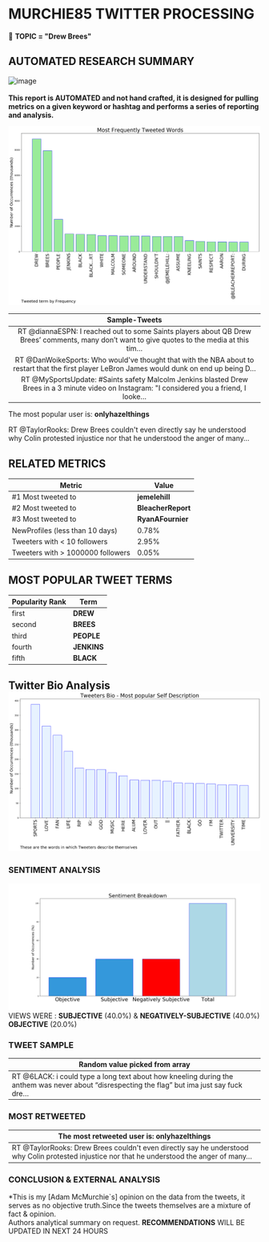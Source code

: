 # MURCHIE85 TWITTER PROCESSING 
&#x1F34E; **TOPIC = "Drew Brees"**

## AUTOMATED RESEARCH SUMMARY

![image](https://marketingplatform.google.com/about/static/images/gmp/analytics-smb-benefit.jpg)
<br></br>
<b> This report is AUTOMATED and not hand crafted, it is designed for pulling metrics on a given keyword or hashtag and performs a series of reporting and analysis.</b>



![image](TWEETS.png)



|                **Sample-Tweets**        |
| :-------------: |
| RT @diannaESPN: I reached out to some Saints players about QB Drew Brees’ comments, many don’t want to give quotes to the media at this tim… |
| RT @DanWoikeSports: Who would've thought that with the NBA about to restart that the first player LeBron James would dunk on end up being D… |
| RT @MySportsUpdate: #Saints safety Malcolm Jenkins blasted Drew Brees in a 3 minute video on Instagram: "I considered you a friend, I looke… |

The most popular user is: **onlyhazelthings**
<div class="alert alert-block alert-danger"> RT @TaylorRooks: Drew Brees couldn't even directly say he understood why Colin protested injustice nor that he understood the anger of many…</div>

## RELATED METRICS<br>
| Metric | Value |
| ------------- | ------------- |
| #1 Most tweeted to  | **jemelehill** |
| #2 Most tweeted to  | **BleacherReport** |
| #3 Most tweeted to  | **RyanAFournier** |
| NewProfiles (less than 10 days) | 0.78%  |
| Tweeters with < 10 followers  | 2.95%|
| Tweeters with > 1000000 followers  | 0.05%  |



## MOST POPULAR TWEET TERMS 


| Popularity Rank  | Term |
| ------------- | ------------- |
| first  | **DREW**  |
| second  | **BREES**  |
| third  | **PEOPLE** |
| fourth  | **JENKINS**  |
| fifth  | **BLACK**  |


## Twitter Bio Analysis![image](BIO.png)
### SENTIMENT ANALYSIS
![image](sentiment.png)
VIEWS WERE : **SUBJECTIVE**  (40.0%) & **NEGATIVELY-SUBJECTIVE** (40.0%) **OBJECTIVE** (20.0%)

### TWEET SAMPLE 
| Random value picked from array |
| ------------- |
|RT @6LACK: i could type a long text about how kneeling during the anthem was never about “disrespecting the flag” but ima just say fuck dre… |

### MOST RETWEETED 

| The most retweeted user is: **onlyhazelthings**  |
| ------------- |
| RT @TaylorRooks: Drew Brees couldn't even directly say he understood why Colin protested injustice nor that he understood the anger of many… |

### CONCLUSION & EXTERNAL ANALYSIS

*This is my [Adam McMurchie`s] opinion on the data from the tweets, it serves as no objective truth.Since the tweets themselves are a mixture of fact & opinion.<br>
Authors analytical summary on request.
**RECOMMENDATIONS** WILL BE UPDATED IN NEXT  24 HOURS <br>